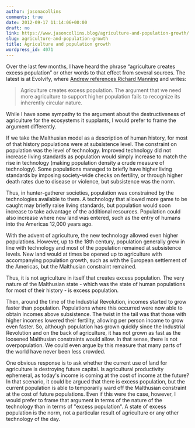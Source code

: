 ```yaml
---
author: jasonacollins
comments: true
date: 2012-09-17 11:14:06+00:00
draft: no
link: https://www.jasoncollins.blog/agriculture-and-population-growth/
slug: agriculture-and-population-growth
title: Agriculture and population growth
wordpress_id: 4071
---
```


Over the last few months, I have heard the phrase “agriculture creates excess population” or other words to that effect from several sources. The latest is at Evolvify, where [Andrew references Richard Manning](http://evolvify.com/agriculture-creates-excess-population/) and writes:



<blockquote>Agriculture creates excess population. The argument that we need more agriculture to support higher population fails to recognize its inherently circular nature.</blockquote>



While I have some sympathy to the argument about the destructiveness of agriculture for the ecosystems it supplants, I would prefer to frame the argument differently.

If we take the Malthusian model as a description of human history, for most of that history populations were at subsistence level. The constraint on population was the level of technology. Improved technology did not increase living standards as population would simply increase to match the rise in technology (making population density a crude measure of technology). Some populations managed to briefly have higher living standards by imposing society-wide checks on fertility, or through higher death rates due to disease or violence, but subsistence was the norm.

Thus, in hunter-gatherer societies, population was constrained by the technologies available to them. A technology that allowed more game to be caught may briefly raise living standards, but population would soon increase to take advantage of the additional resources. Population could also increase where new land was entered, such as the entry of humans into the Americas 12,000 years ago.

With the advent of agriculture, the new technology allowed even higher populations. However, up to the 18th century, population generally grew in line with technology and most of the population remained at subsistence levels. New land would at times be opened up to agriculture with accompanying population growth, such as with the European settlement of the Americas, but the Malthusian constraint remained.

Thus, it is not agriculture in itself that creates excess population. The very nature of the Malthusian state - which was the state of human populations for most of their history - is excess population.

Then, around the time of the Industrial Revolution, incomes started to grow faster than population. Populations where this occurred were now able to obtain incomes above subsistence. The twist in the tail was that those with higher incomes lowered their fertility, allowing per person income to grow even faster. So, although population has grown quickly since the Industrial Revolution and on the back of agriculture, it has not grown as fast as the loosened Malthusian constraints would allow. In that sense, there is not overpopulation. We could even argue by this measure that many parts of the world have never been less crowded.

One obvious response is to ask whether the current use of land for agriculture is destroying future capital. Is agricultural productivity ephemeral, as today's income is coming at the cost of income at the future? In that scenario, it could be argued that there is excess population, but the current population is able to temporarily ward off the Malthusian constraint at the cost of future populations. Even if this were the case, however, I would prefer to frame that argument in terms of the nature of the technology than in terms of "excess population". A state of excess population is the norm, not a particular result of agriculture or any other technology of the day.
